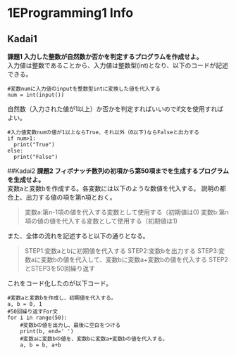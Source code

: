 # 1EProgramming1 Info

## Kadai1
**課題1 入力した整数が自然数か否かを判定するプログラムを作成せよ。**  
入力値は整数であることから、入力値は整数型(int)となり、以下のコードが記述できる。
```python:Kadai1-1
#変数numに入力値のinputを整数型intに変換した値を代入する
num = int(input())
```
自然数（入力された値が1以上）か否かを判定すればいいのでif文を使用すればよい。
```python:Kadai1-2
#入力値変数numの値が1以上ならTrue、それ以外（0以下)ならFalseと出力する
if num>1:
  print("True")
else:
  print("False")
```

##Kadai2
**課題2 フィボナッチ数列の初項から第50項までを生成するプログラムを生成せよ。**  
変数aと変数bを作成する。各変数には以下のような数値を代入する。
説明の都合上、出力する値の項を第n項とおく。  
>変数a:第n-1項の値を代入する変数として使用する（初期値は0)
>変数b:第n項の値の値を代入する変数として使用する（初期値は1)

また、全体の流れを記述すると以下の通りとなる。

>STEP1:変数aとbに初期値を代入する
>STEP2:変数bを出力する
>STEP3:変数aに変数bの値を代入して、変数bに変数a+変数bの値を代入する
>STEP2とSTEP3を50回繰り返す

これをコード化したのが以下コード。
```Python:Kadai2-1
#変数aと変数bを作成し、初期値を代入する。
a, b = 0, 1
#50回繰り返すFor文
for i in range(50):
    #変数bの値を出力し、最後に空白をつける
    print(b, end=' ')
    #変数aに変数bの値を、変数bに変数a+変数bの値を代入する。
    a, b = b, a+b

